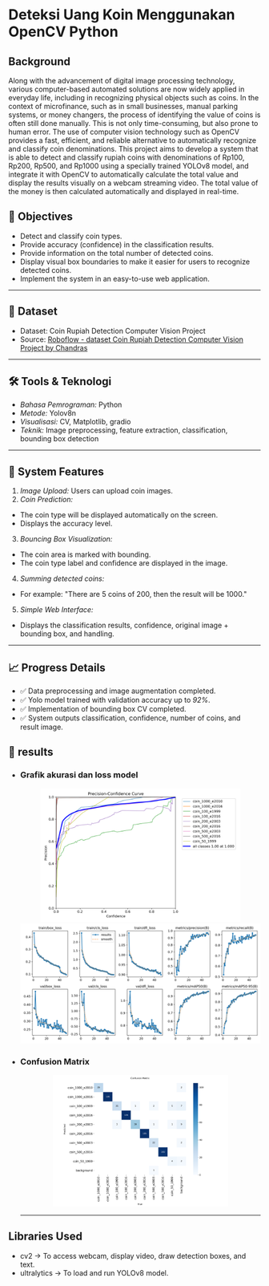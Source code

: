 # Deteksi Uang Koin Menggunakan OpenCV Python


## Background

Along with the advancement of digital image processing technology, various computer-based automated solutions are now widely applied in everyday life, including in recognizing physical objects such as coins. In the context of microfinance, such as in small businesses, manual parking systems, or money changers, the process of identifying the value of coins is often still done manually. This is not only time-consuming, but also prone to human error. 
The use of computer vision technology such as OpenCV provides a fast, efficient, and reliable alternative to automatically recognize and classify coin denominations. This project aims to develop a system that is able to detect and classify rupiah coins with denominations of Rp100, Rp200, Rp500, and Rp1000 using a specially trained YOLOv8 model, and integrate it with OpenCV to automatically calculate the total value and display the results visually on a webcam streaming video. 
The total value of the money is then calculated automatically and displayed in real-time.

## 🎯 Objectives
- Detect and classify coin types.
- Provide accuracy (confidence) in the classification results.
- Provide information on the total number of detected coins.
- Display visual box boundaries to make it easier for users to recognize detected coins.
- Implement the system in an easy-to-use web application.

---

## 📁 Dataset
- Dataset: Coin Rupiah Detection Computer Vision Project 
- Source: [Roboflow - dataset Coin Rupiah Detection Computer Vision Project by Chandras](https://universe.roboflow.com/chandras/coin-rupiah-detection)

---

## 🛠 Tools & Teknologi
- *Bahasa Pemrograman:* Python  
- *Metode:* Yolov8n
- *Visualisasi:* CV, Matplotlib, gradio
- *Teknik:* Image preprocessing, feature extraction, classification, bounding box detection  

---

## 🚀 System Features
1. *Image Upload:* Users can upload coin images.
2. *Coin Prediction:*
- The coin type will be displayed automatically on the screen.
- Displays the accuracy level.
3. *Bouncing Box Visualization:*
- The coin area is marked with bounding.
- The coin type label and confidence are displayed in the image.
4. *Summing detected coins:*
- For example: "There are 5 coins of 200, then the result will be 1000."
5. *Simple Web Interface:*
- Displays the classification results, confidence, original image + bounding box, and handling.

---

## 📈 Progress Details
- ✅ Data preprocessing and image augmentation completed.
- ✅ Yolo model trained with validation accuracy up to *92%*.
- ✅ Implementation of bounding box CV completed.
- ✅ System outputs classification, confidence, number of coins, and result image.

## 🚀 results 
- ### Grafik akurasi dan loss model
  <p align="center">
   <img src="P_curve.png" width="400"/>
   <img src="results.png" width="500"/>
  </p>
 
- ### Confusion Matrix
  <p align="center">
  <img src="confusion_matrix.png" width="350"/>
  </p>


  ---
## Libraries Used
- cv2 → To access webcam, display video, draw detection boxes, and text.
- ultralytics → To load and run YOLOv8 model.
